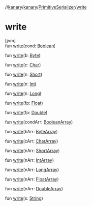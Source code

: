 //[kanary](../../../index.md)/[kanary](../index.md)/[PrimitiveSerializer](index.md)/[write](write.md)

# write

[jvm]\
fun [write](write.md)(cond: [Boolean](https://kotlinlang.org/api/latest/jvm/stdlib/kotlin/-boolean/index.html))

fun [write](write.md)(b: [Byte](https://kotlinlang.org/api/latest/jvm/stdlib/kotlin/-byte/index.html))

fun [write](write.md)(c: [Char](https://kotlinlang.org/api/latest/jvm/stdlib/kotlin/-char/index.html))

fun [write](write.md)(n: [Short](https://kotlinlang.org/api/latest/jvm/stdlib/kotlin/-short/index.html))

fun [write](write.md)(n: [Int](https://kotlinlang.org/api/latest/jvm/stdlib/kotlin/-int/index.html))

fun [write](write.md)(n: [Long](https://kotlinlang.org/api/latest/jvm/stdlib/kotlin/-long/index.html))

fun [write](write.md)(fp: [Float](https://kotlinlang.org/api/latest/jvm/stdlib/kotlin/-float/index.html))

fun [write](write.md)(fp: [Double](https://kotlinlang.org/api/latest/jvm/stdlib/kotlin/-double/index.html))

fun [write](write.md)(condArr: [BooleanArray](https://kotlinlang.org/api/latest/jvm/stdlib/kotlin/-boolean-array/index.html))

fun [write](write.md)(bArr: [ByteArray](https://kotlinlang.org/api/latest/jvm/stdlib/kotlin/-byte-array/index.html))

fun [write](write.md)(cArr: [CharArray](https://kotlinlang.org/api/latest/jvm/stdlib/kotlin/-char-array/index.html))

fun [write](write.md)(nArr: [ShortArray](https://kotlinlang.org/api/latest/jvm/stdlib/kotlin/-short-array/index.html))

fun [write](write.md)(nArr: [IntArray](https://kotlinlang.org/api/latest/jvm/stdlib/kotlin/-int-array/index.html))

fun [write](write.md)(nArr: [LongArray](https://kotlinlang.org/api/latest/jvm/stdlib/kotlin/-long-array/index.html))

fun [write](write.md)(nArr: [FloatArray](https://kotlinlang.org/api/latest/jvm/stdlib/kotlin/-float-array/index.html))

fun [write](write.md)(nArr: [DoubleArray](https://kotlinlang.org/api/latest/jvm/stdlib/kotlin/-double-array/index.html))

fun [write](write.md)(s: [String](https://kotlinlang.org/api/latest/jvm/stdlib/kotlin/-string/index.html))
